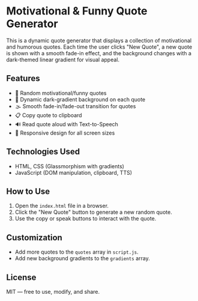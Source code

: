 # Motivational & Funny Quote Generator

This is a dynamic quote generator that displays a collection of motivational and humorous quotes. Each time the user clicks "New Quote", a new quote is shown with a smooth fade-in effect, and the background changes with a dark-themed linear gradient for visual appeal.

## Features

- 🔁 Random motivational/funny quotes
- 🎨 Dynamic dark-gradient background on each quote
- 🌫️ Smooth fade-in/fade-out transition for quotes
- 📋 Copy quote to clipboard
- 🔊 Read quote aloud with Text-to-Speech
- 📱 Responsive design for all screen sizes

## Technologies Used

- HTML, CSS (Glassmorphism with gradients)
- JavaScript (DOM manipulation, clipboard, TTS)

## How to Use

1. Open the `index.html` file in a browser.
2. Click the "New Quote" button to generate a new random quote.
3. Use the copy or speak buttons to interact with the quote.

## Customization

- Add more quotes to the `quotes` array in `script.js`.
- Add new background gradients to the `gradients` array.

## License

MIT — free to use, modify, and share.
